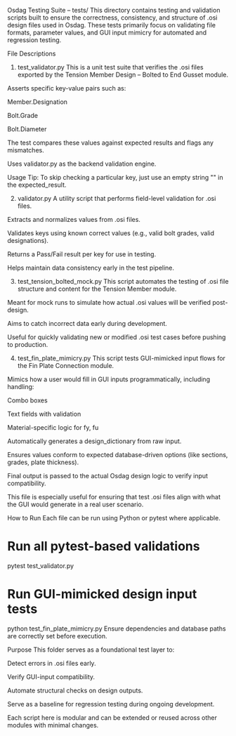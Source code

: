 Osdag Testing Suite – tests/
This directory contains testing and validation scripts built to ensure the correctness, consistency, and structure of .osi design files used in Osdag. These tests primarily focus on validating file formats, parameter values, and GUI input mimicry for automated and regression testing.

File Descriptions
1. test_validator.py
This is a unit test suite that verifies the .osi files exported by the Tension Member Design – Bolted to End Gusset module.

Asserts specific key-value pairs such as:

Member.Designation

Bolt.Grade

Bolt.Diameter

The test compares these values against expected results and flags any mismatches.

Uses validator.py as the backend validation engine.

Usage Tip: To skip checking a particular key, just use an empty string "" in the expected_result.

2. validator.py
A utility script that performs field-level validation for .osi files.

Extracts and normalizes values from .osi files.

Validates keys using known correct values (e.g., valid bolt grades, valid designations).

Returns a Pass/Fail result per key for use in testing.

Helps maintain data consistency early in the test pipeline.

3. test_tension_bolted_mock.py
This script automates the testing of .osi file structure and content for the Tension Member module.

Meant for mock runs to simulate how actual .osi values will be verified post-design.

Aims to catch incorrect data early during development.

Useful for quickly validating new or modified .osi test cases before pushing to production.

4. test_fin_plate_mimicry.py
This script tests GUI-mimicked input flows for the Fin Plate Connection module.

Mimics how a user would fill in GUI inputs programmatically, including handling:

Combo boxes

Text fields with validation

Material-specific logic for fy, fu

Automatically generates a design_dictionary from raw input.

Ensures values conform to expected database-driven options (like sections, grades, plate thickness).

Final output is passed to the actual Osdag design logic to verify input compatibility.

This file is especially useful for ensuring that test .osi files align with what the GUI would generate in a real user scenario.

How to Run
Each file can be run using Python or pytest where applicable.

# Run all pytest-based validations
pytest test_validator.py

# Run GUI-mimicked design input tests
python test_fin_plate_mimicry.py
Ensure dependencies and database paths are correctly set before execution.

Purpose
This folder serves as a foundational test layer to:

Detect errors in .osi files early.

Verify GUI-input compatibility.

Automate structural checks on design outputs.

Serve as a baseline for regression testing during ongoing development.

Each script here is modular and can be extended or reused across other modules with minimal changes.

